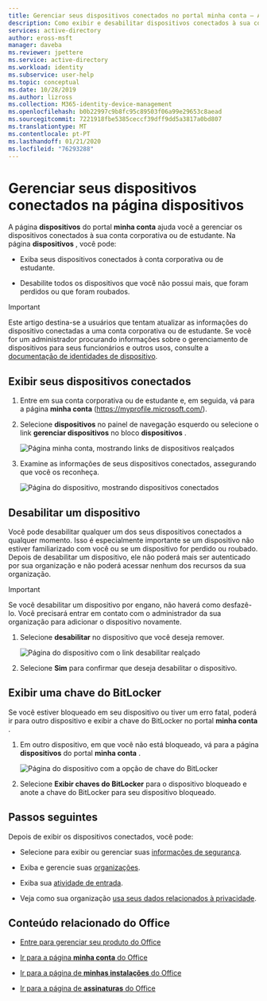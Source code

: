```yaml
---
title: Gerenciar seus dispositivos conectados no portal minha conta – Azure AD
description: Como exibir e desabilitar dispositivos conectados à sua conta corporativa ou de estudante na página dispositivos do portal minha conta.
services: active-directory
author: eross-msft
manager: daveba
ms.reviewer: jpettere
ms.service: active-directory
ms.workload: identity
ms.subservice: user-help
ms.topic: conceptual
ms.date: 10/28/2019
ms.author: lizross
ms.collection: M365-identity-device-management
ms.openlocfilehash: b0b22997c9b8fc95c89503f06a99e29653c8aead
ms.sourcegitcommit: 7221918fbe5385ceccf39dff9dd5a3817a0bd807
ms.translationtype: MT
ms.contentlocale: pt-PT
ms.lasthandoff: 01/21/2020
ms.locfileid: "76293288"
---
```

# <a name="manage-your-connected-devices-from-the-devices-page"></a>Gerenciar seus dispositivos conectados na página dispositivos

A página **dispositivos** do portal **minha conta** ajuda você a gerenciar os dispositivos conectados à sua conta corporativa ou de estudante. Na página **dispositivos** , você pode:

- Exiba seus dispositivos conectados à conta corporativa ou de estudante.

- Desabilite todos os dispositivos que você não possui mais, que foram perdidos ou que foram roubados.

>[!Important]
>Este artigo destina-se a usuários que tentam atualizar as informações do dispositivo conectadas a uma conta corporativa ou de estudante. Se você for um administrador procurando informações sobre o gerenciamento de dispositivos para seus funcionários e outros usos, consulte a [documentação de identidades de dispositivo](https://docs.microsoft.com/azure/active-directory/devices/index).

## <a name="view-your-connected-devices"></a>Exibir seus dispositivos conectados

1. Entre em sua conta corporativa ou de estudante e, em seguida, vá para a página **minha conta** (https://myprofile.microsoft.com/).

2. Selecione **dispositivos** no painel de navegação esquerdo ou selecione o link **gerenciar dispositivos** no bloco **dispositivos** .

    ![Página minha conta, mostrando links de dispositivos realçados](media/my-account-portal/my-account-portal-devices.png)

3. Examine as informações de seus dispositivos conectados, assegurando que você os reconheça.

    ![Página do dispositivo, mostrando dispositivos conectados](media/my-account-portal/my-account-portal-devices-page.png)

## <a name="disable-a-device"></a>Desabilitar um dispositivo

Você pode desabilitar qualquer um dos seus dispositivos conectados a qualquer momento. Isso é especialmente importante se um dispositivo não estiver familiarizado com você ou se um dispositivo for perdido ou roubado. Depois de desabilitar um dispositivo, ele não poderá mais ser autenticado por sua organização e não poderá acessar nenhum dos recursos da sua organização.

>[!Important]
>Se você desabilitar um dispositivo por engano, não haverá como desfazê-lo. Você precisará entrar em contato com o administrador da sua organização para adicionar o dispositivo novamente.

1. Selecione **desabilitar** no dispositivo que você deseja remover.

    ![Página do dispositivo com o link desabilitar realçado](media/my-account-portal/my-account-portal-devices-disable.png)

2. Selecione **Sim** para confirmar que deseja desabilitar o dispositivo.

## <a name="view-a-bitlocker-key"></a>Exibir uma chave do BitLocker

Se você estiver bloqueado em seu dispositivo ou tiver um erro fatal, poderá ir para outro dispositivo e exibir a chave do BitLocker no portal **minha conta** .

1. Em outro dispositivo, em que você não está bloqueado, vá para a página **dispositivos** do portal **minha conta** .

    ![Página do dispositivo com a opção de chave do BitLocker](media/my-account-portal/my-account-portal-devices-bitlocker.png)

2. Selecione **Exibir chaves do BitLocker** para o dispositivo bloqueado e anote a chave do BitLocker para seu dispositivo bloqueado.

## <a name="next-steps"></a>Passos seguintes

Depois de exibir os dispositivos conectados, você pode:

- Selecione para exibir ou gerenciar suas [informações de segurança](user-help-security-info-overview.md).

- Exiba e gerencie suas [organizações](my-account-portal-organizations-page.md).

- Exiba sua [atividade de entrada](my-account-portal-sign-ins-page.md).

- Veja como sua organização [usa seus dados relacionados à privacidade](my-account-portal-privacy-page.md).

## <a name="related-office-content"></a>Conteúdo relacionado do Office

- [Entre para gerenciar seu produto do Office](https://support.office.com/article/sign-in-to-manage-your-office-product-959ac957-8d37-4ae4-b1b6-d6e4874e013f)

- [Ir para a página **minha conta** do Office](https://portal.office.com/account/)

- [Ir para a página de **minhas instalações** do Office](https://portal.office.com/account/#installs)

- [Ir para a página de **assinaturas** do Office](https://portal.office.com/account/#subscriptions)